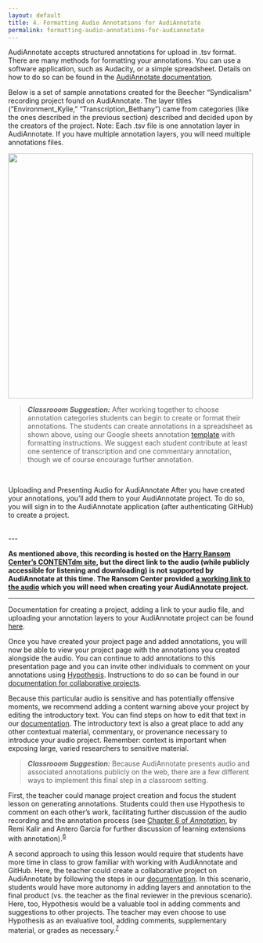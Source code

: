 ```yaml
---
layout: default
title: 4. Formatting Audio Annotations for AudiAnnotate
permalink: formatting-audio-annotations-for-audiannotate
---
```

<!-- Add an essay or interpretive material below this line,
using HTML or markdown.  Do not modify this file above this line -->

AudiAnnotate accepts structured annotations for upload in .tsv format. There are many methods for formatting your annotations. You can use a software application, such as Audacity, or a simple spreadsheet. Details on how to do so can be found in the [AudiAnnotate documentation](https://hipstas.github.io/AudiAnnotate/documentation.html#supplemental).

Below is a set of sample annotations created for the Beecher “Syndicalism” recording project found on AudiAnnotate. The layer titles (“Environment_Kylie,” “Transcription_Bethany”) came from categories (like the ones described in the previous section) described and decided upon by the creators of the project. Note: Each .tsv file is one annotation layer in AudiAnnotate. If you have multiple annotation layers, you will need multiple annotations files. 



<img src="Pages-Images/Lesson Plan Images/AAProjectImage.png" width="500">

<br> 


> **_Classrooom Suggestion:_** 
After working together to choose annotation categories students can begin to create or format their annotations. The students can create annotations in a spreadsheet as shown above, using our Google sheets annotation [template](https://docs.google.com/spreadsheets/d/1ImjhjLD1g-lQulJX3UJe4Y91z04EOriYCqiN1rz9gnw/copy#gid=0) with formatting instructions. We suggest each student contribute at least one sentence of transcription and one commentary annotation, though we of course encourage further annotation. 


<br> 

Uploading and Presenting Audio for AudiAnnotate
After you have created your annotations, you’ll add them to your AudiAnnotate project. To do so, you will sign in to the AudiAnnotate application (after authenticating GitHub) to create a project. 

<br> 
---
<br> 

**As mentioned above, this recording is hosted on the [Harry Ransom Center’s CONTENTdm site](https://hrc.contentdm.oclc.org/digital/collection/p15878coll1/id/37), but the direct link to the audio (while publicly accessible for listening and downloading) is not supported by AudiAnnotate at this time. The Ransom Center provided [a working link to the audio](https://norman.hrc.utexas.edu/audioFiles/open/R_0124_01_01_acc_20091001.mp3) which you will need when creating your AudiAnnotate project.** 

---


Documentation for creating a project, adding a link to your audio file, and uploading your annotation layers to your AudiAnnotate project can be found [here](https://hipstas.github.io/AudiAnnotate/documentation.html#project). 

Once you have created your project page and added annotations, you will now be able to view your project page with the annotations you created alongside the audio. You can continue to add annotations to this presentation page and you can invite other individuals to comment on your annotations using [Hypothesis](https://web.hypothes.is/). Instructions to do so can be found in our [documentation for collaborative projects](https://hipstas.github.io/AudiAnnotate/documentation.html#collaborative). 

Because this particular audio is sensitive and has potentially offensive moments, we recommend adding a content warning above your project by editing the introductory text. You can find steps on how to edit that text in our [documentation](https://hipstas.github.io/AudiAnnotate/documentation.html#supplemental). The introductory text is also a great place to add any other contextual material, commentary, or provenance necessary to introduce your audio project. Remember: context is important when exposing large, varied researchers to sensitive material. 



> **_Classrooom Suggestion:_** 
Because AudiAnnotate presents audio and associated annotations publicly on the web, there are a few different ways to implement this final step in a classroom setting. 
 
First, the teacher could manage project creation and focus the student lesson on generating annotations. Students could then use Hypothesis to comment on each other’s work, facilitating further discussion of the audio recording and the annotation process (see [Chapter 6 of *Annotation*](https://mitpressonpubpub.mitpress.mit.edu/pub/451exgdi/release/1), by Remi Kalir and Antero Garcia  for further discussion of learning extensions with annotation).<sup>[6](#footnote6)</sup> 



A second approach to using this lesson would require that students have more time in class to grow familiar with working with AudiAnnotate and GitHub. Here, the teacher could create a collaborative project on AudiAnnotate by following the steps in our [documentation](https://hipstas.github.io/AudiAnnotate/documentation.html#collaborative). In this scenario, students would have more autonomy in adding layers and annotation to the final product (vs. the teacher as the final reviewer in the previous scenario). Here, too, Hypothesis would be a valuable tool in adding comments and suggestions to other projects. The teacher may even choose to use Hypothesis as an evaluative tool, adding comments, supplementary material, or grades as necessary.<sup>[7](#footnote7)</sup>
